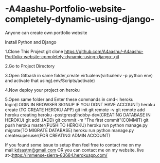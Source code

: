 # -A4aashu-Portfolio-website-completely-dynamic-using-django-
Anyone can create own portfolio website

Install Python and Django

1.Clone This Project git clone  https://github.com/A4aashu/-A4aashu-Portfolio-website-completely-dynamic-using-django-.git

2.Go to Project Directory

3.Open Gitbash in same folder,create virtualenv(virtualenv -p python env) and activate that using(.env/Scripts/activate)

4.Now deploy your project on heroku 

5.Open same folder and Enter these commands in cmd-:
heroku login(LOGIN IN BROWSER SIGNUP IF YOU DONT HAVE ACCOUNT)
heroku create (TO CREATE HEROKU APP)
git init
git remote -v
git remote add heroku <url provided by heroku create command>
creating heroku -postgresql:hobby-dev(CREATING DATABASE IN HEROKU)
git add .(ADD)
git commit -m "The first commit"(COMMIT)
git push heroku master(PUSH TO HEROKU)
heroku run python manage.py migrate(TO MIGRATE DATABASE)
heroku run python manage.py createsuperuser(FOR CREATING ADMIN ACCOUNT)



If you found some issue to setup then feel free to contact me on my mail:kdsastm@gmail.com OR you can contact me on my website.
live at-:https://immense-sierra-83684.herokuapp.com/
